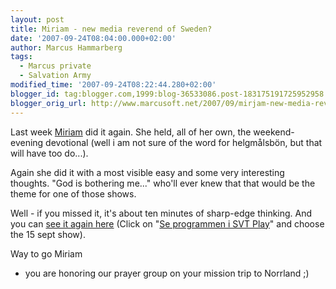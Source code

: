 ```yaml
---
layout: post
title: Miriam - new media reverend of Sweden?
date: '2007-09-24T08:04:00.000+02:00'
author: Marcus Hammarberg
tags:
  - Marcus private
  - Salvation Army
modified_time: '2007-09-24T08:22:44.280+02:00'
blogger_id: tag:blogger.com,1999:blog-36533086.post-183175191725952958
blogger_orig_url: http://www.marcusoft.net/2007/09/mirjam-new-media-reverend-of-sweden.html
---
```


Last week [Miriam](http://marcushammarberg.blogspot.com/2007/08/morning-devotional-by-friend-of-mine.html)
did it again. She held, all of her own, the weekend-evening devotional
(well i am not sure of the word for helgmålsbön, but that will have too
do...).

Again she did it with a most visible easy and some very interesting
thoughts. "God is bothering me..." who'll ever knew that that would be
the theme for one of those shows.

Well - if you missed it, it's about ten minutes of sharp-edge thinking.
And you can [see it again
here](http://www.svt.se/svt/jsp/Crosslink.jsp?d=69758) (Click on
"<a href="javascript:SgOpenArgs(" target="_top"
data-d="52840&amp;lid=puff_836905&amp;lpos=lasMer&#39;,&#39;largevideoplayer&#39;,790,600,&#39;scrolling=no,resizable=no,status=yes&#39;)&quot;">Se
programmen i SVT Play</a>"
and choose the 15 sept show).

Way to go Miriam
- you are honoring our prayer group on your mission trip to Norrland ;)
